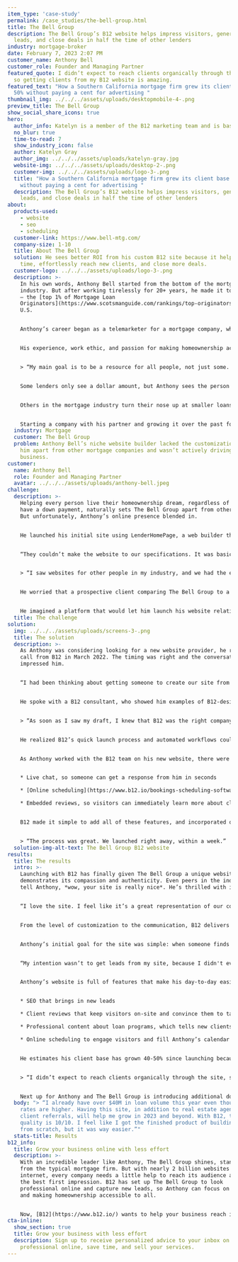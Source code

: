 ```yaml
---
item_type: 'case-study'
permalink: /case_studies/the-bell-group.html
title: The Bell Group
description: The Bell Group’s B12 website helps impress visitors, generate
  leads, and close deals in half the time of other lenders
industry: mortgage-broker
date: February 7, 2023 2:07 PM
customer_name: Anthony Bell
customer_role: Founder and Managing Partner
featured_quote: I didn’t expect to reach clients organically through the site,
  so getting clients from my B12 website is amazing.
featured_text: "How a Southern California mortgage firm grew its client base by
  50% without paying a cent for advertising "
thumbnail_img: ../../../assets/uploads/desktopmobile-4-.png
preview_title: The Bell Group
show_social_share_icons: true
hero:
  author_info: Katelyn is a member of the B12 marketing team and is based in Brooklyn, NY.
  no_blur: true
  time-to-read: 7
  show_industry_icon: false
  author: Katelyn Gray
  author_img: ../../../assets/uploads/katelyn-gray.jpg
  website-img: ../../../assets/uploads/desktop-2-.png
  customer-img: ../../../assets/uploads/logo-3-.png
  title: "How a Southern California mortgage firm grew its client base by 50%
    without paying a cent for advertising "
  description: The Bell Group’s B12 website helps impress visitors, generate
    leads, and close deals in half the time of other lenders
about:
  products-used:
    - website
    - seo
    - scheduling
  customer-link: https://www.bell-mtg.com/
  company-size: 1-10
  title: About The Bell Group
  solution: He sees better ROI from his custom B12 site because it helps him save
    time, effortlessly reach new clients, and close more deals.
  customer-logo: ../../../assets/uploads/logo-3-.png
  description: >-
    In his own words, Anthony Bell started from the bottom of the mortgage
    industry. But after working tirelessly for 20+ years, he made it to the top
    — the [top 1% of Mortgage Loan
    Originators](https://www.scotsmanguide.com/rankings/top-originators) in the
    U.S.


    Anthony’s career began as a telemarketer for a mortgage company, where he learned industry basics, including how to communicate effectively with clients. He worked his way up, holding just about every position possible in mortgage services, including loan processing, appraisals, and disclosures. 


    His experience, work ethic, and passion for making homeownership accessible to everyone culminated in starting The Bell Group in 2018, which provides ​​home financing solutions in Long Beach, CA.


    > “My main goal is to be a resource for all people, not just some. Whether their budget is $200K or $10M. I want to offer the option for everyone to buy a home.”


    Some lenders only see a dollar amount, but Anthony sees the person behind each deal. He credits his upbringing for this. “I spent a lot of time with my grandparents and formed a very close bond. I feel that having a relationship like this really shapes you to be more of a giver.” 


    Others in the mortgage industry turn their nose up at smaller loans and down payments, but he embraces it. “I just want to be an important resource for my clients to help them purchase or refinance their homes. That’s one of my core values.”


    Starting a company with his partner and growing it over the past four years hasn’t been easy, but as no stranger to hard work, Anthony’s up to the challenge. “I've been working diligently for a long time. I understand every facet of the industry. There are mini-industries within the mortgage industry, and my experience in each of these areas helps me to know how to structure each deal. As a leader, I don’t just tell my team, go do this. It’s a collective effort where I am not afraid to be hands-on.”
  industry: Mortgage
  customer: The Bell Group
  problem: Anthony Bell’s niche website builder lacked the customization to set
    him apart from other mortgage companies and wasn’t actively driving new
    business.
customer:
  name: Anthony Bell
  role: Founder and Managing Partner
  avatar: ../../../assets/uploads/anthony-bell.jpeg
challenge:
  description: >-
    Helping every person live their homeownership dream, regardless of if they
    have a down payment, naturally sets The Bell Group apart from other firms.
    But unfortunately, Anthony’s online presence blended in. 


    He launched his initial site using LenderHomePage, a web builder that specializes in the mortgage industry, and it worked for a while. But as the market became more competitive, he realized that his site didn't stand out from other lenders.


    “They couldn’t make the website to our specifications. It was basically a template you couldn’t customize much,” he explained. 


    > “I saw websites for other people in my industry, and we had the exact same template and layout, just a different logo. I wanted one that was specific to us.”


    He worried that a prospective client comparing The Bell Group to a competitor might also notice the similarities. “As a mortgage industry leader, you have to do everything you can to set yourself apart.” After seeing his exact website design one too many times, Anthony started thinking about an alternative. 


    He imagined a platform that would let him launch his website relatively fast and continue to build on it over time, keeping it fresh and up to date with new loan programs. He wasn’t interested in being too hands-on but wanted the option to easily make updates with no delay. “I’d email my old website company, and it took them days to respond and make changes.”
  title: The challenge
solution:
  img: ../../../assets/uploads/screens-3-.png
  title: The solution
  description: >-
    As Anthony was considering looking for a new website provider, he received a
    call from B12 in March 2022. The timing was right and the conversation
    impressed him.


    “I had been thinking about getting someone to create our site from scratch to make it super customized, but that takes a little more time. I called a couple of people, but once I heard from B12, I thought, this is it.”  


    He spoke with a B12 consultant, who showed him examples of B12-designed sites and a draft of his new website built by AI. Anthony loved it. 


    > “As soon as I saw my draft, I knew that B12 was the right company to use. The website company that I previously used didn't let you change anything, so seeing all of B12’s customization options was impressive.” 


    He realized B12’s quick launch process and automated workflows could help him save time and reach more clients. Anthony speaks with hundreds of people a month, so his time is money, especially in such a competitive industry. He needed a solution that would let him engage quickly. “You have to be easily accessible to answer all types of questions when someone’s trying to buy a home.” 


    As Anthony worked with the B12 team on his new website, there were a few features he wanted that would enhance his client journey and enable him to close deals faster:  


    * Live chat, so someone can get a response from him in seconds

    * [Online scheduling](https://www.b12.io/bookings-scheduling-software), to offer flexible ways to connect and take the next step

    * Embedded reviews, so visitors can immediately learn more about clients’ experiences working with The Bell Group


    B12 made it simple to add all of these features, and incorporated other ideas he had for copy and design, including a video prominently featured on his homepage. Anthony was impressed by how quick and easy it was to turn his draft into a custom website that didn’t at all look templated. 


    > “The process was great. We launched right away, within a week.”
  solution-img-alt-text: The Bell Group B12 website
results:
  title: The results
  intro: >-
    Launching with B12 has finally given The Bell Group a unique website that
    demonstrates its compassion and authenticity. Even peers in the industry
    tell Anthony, *wow, your site is really nice*. He’s thrilled with it too.


    “I love the site. I feel like it’s a great representation of our company. I love being able to direct someone to our website and it looks unique to us. It stands out more than other companies that are similar.”


    From the level of customization to the communication, B12 delivers on everything that frustrated him about his previous platform. “B12 is super fast at communication. I don’t have to wait days to get a response or for something to get done.”


    Anthony’s initial goal for the site was simple: when someone finds it, they see a professional company they want to work with. He’s achieved that, and now has new goals based on how well the site’s performing. Lead generation and using his online presence to scale his business are realities he didn’t know were possible.


    “My intention wasn’t to get leads from my site, because I didn't even know that could happen. It didn’t with my old website. Now that it’s happening, my goals have changed. I’m focused on how to get more traffic and new leads. Just yesterday, we closed with a client that organically came through the site.” 


    Anthony’s website is full of features that make his day-to-day easier and help him close deals twice as fast as other mortgage companies. The Bell Group averages an impressive 15-day closing timeline, compared to 30-40 days at most firms. Anthony’s B12 site supports his superhuman productivity to make this quick process possible through:


    * SEO that brings in new leads

    * Client reviews that keep visitors on-site and convince them to take the next step

    * Professional content about loan programs, which tells new clients the basics and helps speed up the application process

    * Online scheduling to engage visitors and fill Anthony’s calendar 


    He estimates his client base has grown 40-50% since launching because the site is optimized, looks beautiful, and makes visitors feel comfortable moving forward with him. B12 has delivered growth he didn’t know was possible. 


    > “I didn’t expect to reach clients organically through the site, so getting clients from my B12 website is amazing. It’s great how my business is growing, and we don’t have to pay for ads!” 


    Next up for Anthony and The Bell Group is introducing additional down payment assistance programs to help more people, who otherwise wouldn’t be able to, get into real estate and start generating wealth for their families. As he works hard to make others’ dreams come true, Anthony also continues to thrive.
  body: "> “I already have over $40M in loan volume this year even though interest
    rates are higher. Having this site, in addition to real estate agents’ and
    client referrals, will help me grow in 2023 and beyond. With B12, the
    quality is 10/10. I feel like I got the finished product of building a site
    from scratch, but it was way easier.”"
  stats-title: Results
b12_info:
  title: Grow your business online with less effort
  description: >-
    With an incredible leader like Anthony, The Bell Group shines, standing out
    from the typical mortgage firm. But with nearly 2 billion websites on the
    internet, every company needs a little help to reach its audience and make
    the best first impression. B12 has set up The Bell Group to look
    professional online and capture new leads, so Anthony can focus on scaling
    and making homeownership accessible to all.  


    Now, [B12](https://www.b12.io/) wants to help your business reach its full potential, whether your goal is to launch a website that fits your brand, generate leads without paying for ads, or sell more services. [Schedule a consultation today](https://calendly.com/b12-consultations/b12-consultations) to learn how B12 makes it simple to look credible, engage your contacts, and grow your business online.
cta-inline:
  show_section: true
  title: Grow your business with less effort
  description: Sign up to receive personalized advice to your inbox on how to look
    professional online, save time, and sell your services.
---
```

